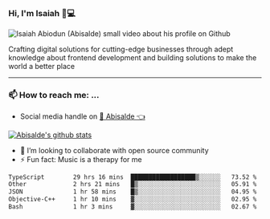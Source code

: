 ### Hi, I'm Isaiah 🌻💻

<img src="https://res.cloudinary.com/abisalde/image/upload/c_scale,h_311,w_816/v1616039512/Abisalde_github.gif" alt="Isaiah Abiodun (Abisalde) small video about his profile on Github">

Crafting digital solutions for cutting-edge businesses through adept knowledge about frontend development and building solutions to make the world a better place
<hr>

### 📫 How to reach me: ...
- Social media handle on <a href="https://twitter.com/abisalde">🔔  Abisalde   👈</a>


[![Abisalde's github stats](https://github-readme-stats.vercel.app/api?username=abisalde)](https://github.com/abisalde/github-readme-stats)

- 👯 I’m looking to collaborate with open source community
- ⚡ Fun fact: Music is a therapy for me


<!--
**abisalde/Abisalde** is a ✨ _special_ ✨ repository because its `README.md` (this file) appears on your GitHub profile.

Here are some ideas to get you started:


- 👯 I’m looking to collaborate with open source community
- 🤔 I’m looking for help with ...
- 💬 Ask me about ...
- 📫 How to reach me: ...
- 😄 Pronouns: ...
- ⚡ Fun fact: ...
-->

<!--START_SECTION:waka-->

```txt
TypeScript        29 hrs 16 mins  ██████████████████▒░░░░░░   73.52 %
Other             2 hrs 21 mins   █▒░░░░░░░░░░░░░░░░░░░░░░░   05.91 %
JSON              1 hr 58 mins    █▒░░░░░░░░░░░░░░░░░░░░░░░   04.95 %
Objective-C++     1 hr 10 mins    ▓░░░░░░░░░░░░░░░░░░░░░░░░   02.95 %
Bash              1 hr 3 mins     ▓░░░░░░░░░░░░░░░░░░░░░░░░   02.67 %
```

<!--END_SECTION:waka-->

